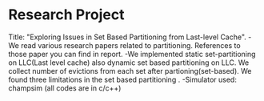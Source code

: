 # Research Project
Title: "Exploring Issues in Set Based Partitioning from Last-level Cache".
-We read various research papers related to partitioning. References to those paper you can find in report.
-We implemented static set-partitioning on LLC(Last level cache) also dynamic set based partitioning on LLC. We collect number of  evictions from each set after partioning(set-based). We found three limitations in the set based partitioning . 
-Simulator used: champsim (all codes are in c/c++)

